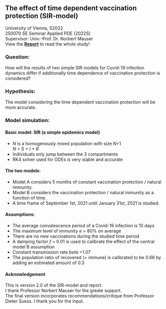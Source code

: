 ## The effect of time dependent vaccination protection (SIR-model)

University of Vienna, S2022  
250070 SE Seminar Applied PDE (2022S)  
Supervisor: Univ.-Prof. Dr. Norbert Mauser  
View the **[Report](./report_SIR-model_WAGER.pdf)** to read the whole study! 


### Question:
How will the results of two simple SIR models for Covid-19 infection dynamics differ if additionally time dependence of vaccination protection is considered?  

### Hypothesis:
The model considering the time dependent vaccination protection will be more accurate. <br>

### Model simulation: 
#### Basic model: SIR (a simple epidemics model)
* _N_ is a homogenously mixed population with size _N_=1   
  _N = S + I + R_
* Individuals only jump between the 3 compartments
* RK4 solver used for ODEs is very stable and accurate

#### The two models: 
* Model A considers 5 months of constant vaccination protection / natural immunity.	
* Model B considers the vaccination protection / natural immunity as a function of time.
* A time frame of September 1st, 2021 until January 31st, 2021 is studied.

#### Assumptions: 
- The average convalescence period of a Covid-19 infection is 10 days
- The maximum level of immunity _e_ = 80% on average
- There are no new vaccinations during the studied time period
- A damping factor _f_ = 0.01 is used to calibrate the effect of the central model B assumption
- Constant transmission rate _beta_ =1.07 
- The population ratio of recovered (= immune) is calibrated to be 0.88 
by adding an estimated amount of 0.3

#### Acknowledgement
This is version 2.0 of the SIR-model and report.  
I thank Professor Norbert Mauser for the greate support.  
The final version incorporates recommendations/critique from Professor Dieter Suess. I thank you for the input.
